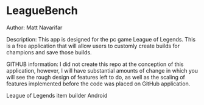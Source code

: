 LeagueBench
===========

Author: Matt Navarifar 

Description: This app is designed for the pc game League of Legends. This is a free application that will allow
users to customly create builds for champions and save those builds. 

GITHUB information: I did not create this repo at the conception of this application, however, I will have
substantial amounts of change in which you will see the rough design of features left to do, as well
as the scaling of features implemented before the code was placed on GitHub application. 

League of Legends item builder Android
